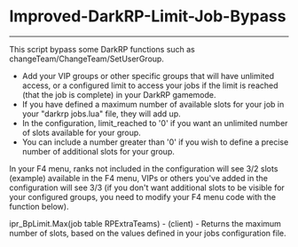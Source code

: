 # Improved-DarkRP-Limit-Job-Bypass
----------------
This script bypass some DarkRP functions such as changeTeam/ChangeTeam/SetUserGroup.

- Add your VIP groups or other specific groups that will have unlimited access, or a configured limit to access your jobs if the limit is reached (that the job is complete) in your DarkRP gamemode.
- If you have defined a maximum number of available slots for your job in your "darkrp jobs.lua" file, they will add up.
- In the configuration, limit_reached to '0' if you want an unlimited number of slots available for your group.
- You can include a number greater than '0' if you wish to define a precise number of additional slots for your group.

In your F4 menu, ranks not included in the configuration will see 3/2 slots (example) available in the F4 menu, VIPs or others you've added in the configuration will see 3/3 (if you don't want additional slots to be visible for your configured groups, you need to modify your F4 menu code with the function below).

ipr_BpLimit.Max(job table RPExtraTeams) - (client) - Returns the maximum number of slots, based on the values defined in your jobs configuration file.
